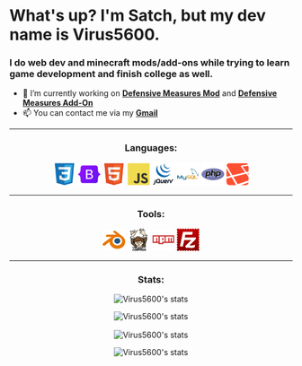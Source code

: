 <h1>What's up? I'm Satch, but my dev name is Virus5600.</h1>
<h3>I do web dev and minecraft mods/add-ons while trying to learn game development and finish college as well.</h3>

- 🔭 I’m currently working on **[Defensive Measures Mod](https://github.com/Virus5600/Defensive-Measures)** and **[Defensive Measures Add-On](https://github.com/Virus5600/Defensive-Measures-Add-On)**
- 📫 You can contact me via my **[Gmail](mailto:satchi5600@gmail.com)**

---

<h3 align="center">Languages:</h3>
<p align="center">
	<a href="https://www.w3schools.com/css/" target="_blank"><img src="https://raw.githubusercontent.com/devicons/devicon/master/icons/css3/css3-original.svg" alt="css3" width="40" height="40"/></a>
	<a href="https://getbootstrap.com/" target="_blank"><img src="https://raw.githubusercontent.com/devicons/devicon/master/icons/bootstrap/bootstrap-original.svg" alt="Bootstrap" width="40" height="40"/></a>
	<a href="https://www.w3.org/html/" target="_blank"><img src="https://raw.githubusercontent.com/devicons/devicon/master/icons/html5/html5-original.svg" alt="html5" width="40" height="40"/></a>
	<a href="https://developer.mozilla.org/en-US/docs/Web/JavaScript" target="_blank"><img src="https://raw.githubusercontent.com/devicons/devicon/master/icons/javascript/javascript-original.svg" alt="javascript" width="40" height="40"/></a>
	<a href="https://jquery.com/" target="_blank"><img src="https://raw.githubusercontent.com/devicons/devicon/master/icons/jquery/jquery-original-wordmark.svg" alt="jQuery" width="40" height="40"/></a>
	<a href="https://www.mysql.com/" target="_blank"><img src="https://raw.githubusercontent.com/devicons/devicon/master/icons/mysql/mysql-original-wordmark.svg" alt="mysql" width="40" height="40"/></a>
	<a href="https://www.php.net" target="_blank"><img src="https://raw.githubusercontent.com/devicons/devicon/master/icons/php/php-original.svg" alt="php" width="40" height="40"/></a>
	<a href="https://laravel.com/" target="_blank"><img src="https://raw.githubusercontent.com/devicons/devicon/master/icons/laravel/laravel-plain.svg" alt="Laravel" width="40" height="40"/></a>
</p>

---

<h3 align="center">Tools:</h3>
<p align="center">
	<a href="https://www.blender.org/" target="_blank"><img src="https://raw.githubusercontent.com/devicons/devicon/master/icons/blender/blender-original.svg" alt="Blender" width="40" height="40"/></a>
	<a href="https://getcomposer.org/" target="_blank"><img src="https://raw.githubusercontent.com/devicons/devicon/master/icons/composer/composer-original.svg" alt="Composer" width="40" height="40"/></a>
	<a href="https://www.npmjs.com/" target="_blank"><img src="https://raw.githubusercontent.com/devicons/devicon/master/icons/npm/npm-original-wordmark.svg" alt="Composer" width="40" height="40"/></a>
	<a href="https://filezilla-project.org/" target="_blank"><img src="https://raw.githubusercontent.com/devicons/devicon/master/icons/filezilla/filezilla-plain.svg" alt="FileZilla" width="40" height="40"/></a>
</p>

---

<h3 align="center">Stats:</h3>
<p align="center"><img src="https://github-readme-stats.vercel.app/api/?username=virus5600&show_icons=true&theme=github_dark" alt="Virus5600's stats"></p>
<p align="center"><img src="https://github-readme-stats.vercel.app/api/top-langs/?username=virus5600&show_icons=true&theme=github_dark" alt="Virus5600's stats"></p>
<p align="center"><img align="center" src="https://github-readme-streak-stats.herokuapp.com/?user=virus5600&theme=github_dark&show_icons=true" alt="Virus5600's stats"></p>
<p align="center">
	<img src="https://komarev.com/ghpvc/?username=virus5600&label=Profile%20views&color=0e75b6" alt="Virus5600's stats">
</p>
